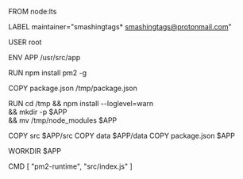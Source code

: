 FROM node:lts

LABEL maintainer="smashingtags* <smashingtags@protonmail.com>"

USER root

ENV APP /usr/src/app

RUN npm install pm2 -g

COPY package.json /tmp/package.json

RUN cd /tmp && npm install --loglevel=warn \
  && mkdir -p $APP \
  && mv /tmp/node_modules $APP

COPY src $APP/src
COPY data $APP/data
COPY package.json $APP

WORKDIR $APP

CMD [ "pm2-runtime", "src/index.js" ]
